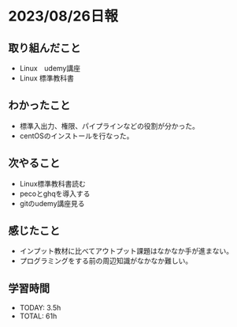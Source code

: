 # 2023/08/26日報


## 取り組んだこと
- Linux　udemy講座
- Linux 標準教科書

 
## わかったこと
- 標準入出力、権限、パイプラインなどの役割が分かった。
- centOSのインストールを行なった。


## 次やること
- Linux標準教科書読む
- pecoとghqを導入する
- gitのudemy講座見る

## 感じたこと
- インプット教材に比べてアウトプット課題はなかなか手が進まない。
- プログラミングをする前の周辺知識がなかなか難しい。


## 学習時間
- TODAY: 3.5h
- TOTAL: 61h
